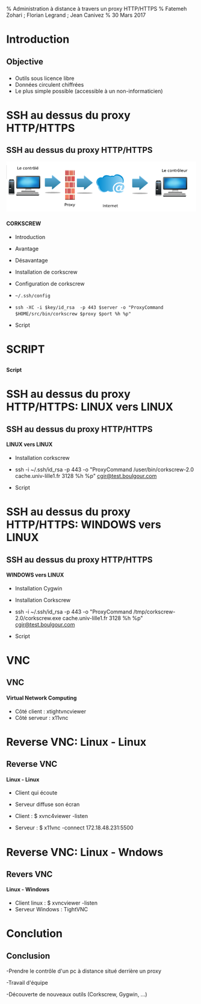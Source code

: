 % Administration à distance à travers un proxy HTTP/HTTPS
% Fatemeh Zohari ; Florian Legrand ; Jean Canivez
% 30 Mars 2017


# Introduction

## Objective

###

- Outils sous licence libre
- Données circulent chiffrées
- Le plus simple possible (accessible à un non-informaticien) 

# SSH au dessus du proxy HTTP/HTTPS

## SSH au dessus du proxy HTTP/HTTPS

![](img/schema-ssh.png)

#### CORKSCREW

- Introduction
- Avantage
- Désavantage
 
- Installation de corkscrew

- Configuration de corkscrew
- `~/.ssh/config`
- `ssh -XC -i $key/id_rsa  -p 443 $server -o "ProxyCommand $HOME/src/bin/corkscrew $proxy $port %h %p"` 

- Script

# SCRIPT

##

#### Script

# SSH au dessus du proxy HTTP/HTTPS: LINUX vers LINUX

## SSH au dessus du proxy HTTP/HTTPS

#### LINUX vers LINUX

- Installation corkscrew
- ssh -i ~/.ssh/id_rsa -p 443 -o "ProxyCommand  /user/bin/corkscrew-2.0  cache.univ-lille1.fr 3128 %h %p"   cgir@test.boulgour.com

- Script

# SSH au dessus du proxy HTTP/HTTPS: WINDOWS vers LINUX

## SSH au dessus du proxy HTTP/HTTPS


#### WINDOWS vers LINUX

- Installation Cygwin
- Installation Corkscrew
- ssh -i ~/.ssh/id_rsa -p 443 -o "ProxyCommand /tmp/corkscrew-2.0/corkscrew.exe cache.univ-lille1.fr 3128 %h %p" cgir@test.boulgour.com

- Script

# VNC

## VNC

#### Virtual Network Computing

- Côté client :  xtightvncviewer
- Côté serveur : x11vnc

# Reverse VNC: Linux - Linux

## Reverse VNC 

####  Linux - Linux

- Client qui écoute
- Serveur diffuse son écran

- Client :   $ xvnc4viewer -listen
- Serveur : $ x11vnc -connect 172.18.48.231:5500

# Reverse VNC: Linux - Wndows

## Revers VNC

#### Linux - Windows

- Client linux : $ xvncviewer -listen
- Serveur Windows : TightVNC

# Conclution

## Conclusion

####

-Prendre le contrôle d'un pc à distance situé derrière un proxy

-Travail d'équipe

-Découverte de nouveaux outils (Corkscrew, Gygwin, ...)
